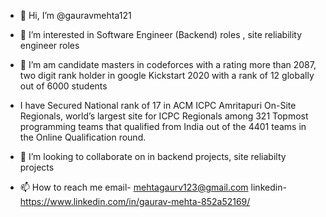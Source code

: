 - 👋 Hi, I’m @gauravmehta121
- 👀 I’m interested in Software Engineer (Backend) roles  , site reliability engineer roles
- 🌱 I’m am candidate masters in codeforces with a rating more than 2087,  two digit rank holder in google  Kickstart 2020 with a rank of 12 globally out of 6000 students 
-  I have Secured National rank of 17 in ACM ICPC Amritapuri On-Site Regionals, world’s largest site for ICPC Regionals among 321 Topmost programming teams that qualified from India out of the 4401 teams in the Online Qualification round.
- 💞️ I’m looking to collaborate on in backend  projects, site reliabilty projects

- 📫 How to reach me email- mehtagaurv123@gmail.com
linkedin- https://www.linkedin.com/in/gaurav-mehta-852a52169/
<!---
gauravmehta121/gauravmehta121 is a ✨ special ✨ repository because its `README.md` (this file) appears on your GitHub profile.
You can click the Preview link to take a look at your changes.
--->
